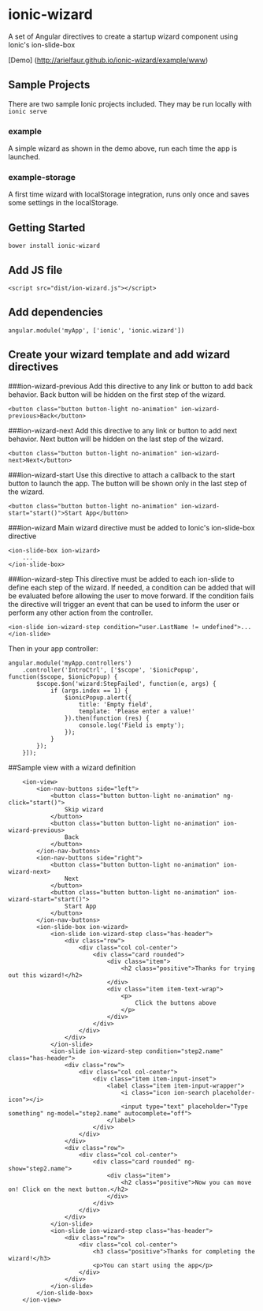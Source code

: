 # ionic-wizard

A set of Angular directives to create a startup wizard component using Ionic's ion-slide-box

[Demo] (http://arielfaur.github.io/ionic-wizard/example/www)

## Sample Projects

There are two sample Ionic projects included. They may be run locally with `ionic serve`

### example

A simple wizard as shown in the demo above, run each time the app is launched.

### example-storage
 
A first time wizard with localStorage integration, runs only once and saves some settings in the localStorage.

## Getting Started

```
bower install ionic-wizard
```

## Add JS file
```
<script src="dist/ion-wizard.js"></script>
```

## Add dependencies
```
angular.module('myApp', ['ionic', 'ionic.wizard'])
```

## Create your wizard template and add wizard directives

###ion-wizard-previous
Add this directive to any link or button to add back behavior. Back button will be hidden on the first step of the wizard.

```
<button class="button button-light no-animation" ion-wizard-previous>Back</button>
```

###ion-wizard-next
Add this directive to any link or button to add next behavior. Next button will be hidden on the last step of the wizard.

```
<button class="button button-light no-animation" ion-wizard-next>Next</button>
```

###ion-wizard-start
Use this directive to attach a callback to the start button to launch the app. The button will be shown only
in the last step of the wizard.

```
<button class="button button-light no-animation" ion-wizard-start="start()">Start App</button>
```

###ion-wizard
Main wizard directive must be added to Ionic's ion-slide-box directive

```
<ion-slide-box ion-wizard>
    ...
</ion-slide-box>
```


###ion-wizard-step
This directive must be added to each ion-slide to define each step of the wizard. If needed, a condition can be added that will be
evaluated before allowing the user to move forward. If the condition fails the directive will trigger
an event that can be used to inform the user or perform any other action from the controller.

```
<ion-slide ion-wizard-step condition="user.LastName != undefined">...</ion-slide>
```

Then in your app controller:

```
angular.module('myApp.controllers')
    .controller('IntroCtrl', ['$scope', '$ionicPopup', function($scope, $ionicPopup) {
        $scope.$on('wizard:StepFailed', function(e, args) {
            if (args.index == 1) {
                $ionicPopup.alert({
                    title: 'Empty field',
                    template: 'Please enter a value!'
                }).then(function (res) {
                    console.log('Field is empty');
                });
            }
        });
    }]);
```

##Sample view with a wizard definition

```
    <ion-view>
        <ion-nav-buttons side="left">
            <button class="button button-light no-animation" ng-click="start()">
                Skip wizard
            </button>
            <button class="button button-light no-animation" ion-wizard-previous>
                Back
            </button>
        </ion-nav-buttons>
        <ion-nav-buttons side="right">
            <button class="button button-light no-animation" ion-wizard-next>
                Next
            </button>
            <button class="button button-light no-animation" ion-wizard-start="start()">
                Start App
            </button>
        </ion-nav-buttons>
        <ion-slide-box ion-wizard>
            <ion-slide ion-wizard-step class="has-header">
                <div class="row">
                    <div class="col col-center">
                        <div class="card rounded">
                            <div class="item">
                                <h2 class="positive">Thanks for trying out this wizard!</h2>
                            </div>
                            <div class="item item-text-wrap">
                                <p>
                                    Click the buttons above
                                </p>
                            </div>
                        </div>
                    </div>
                </div>
            </ion-slide>
            <ion-slide ion-wizard-step condition="step2.name" class="has-header">
                <div class="row">
                    <div class="col col-center">
                        <div class="item item-input-inset">
                            <label class="item item-input-wrapper">
                                <i class="icon ion-search placeholder-icon"></i>
                                <input type="text" placeholder="Type something" ng-model="step2.name" autocomplete="off">
                            </label>
                        </div>
                    </div>
                </div>
                <div class="row">
                    <div class="col col-center">
                        <div class="card rounded" ng-show="step2.name">
                            <div class="item">
                                <h2 class="positive">Now you can move on! Click on the next button.</h2>
                            </div>
                        </div>
                    </div>
                </div>
            </ion-slide>
            <ion-slide ion-wizard-step class="has-header">
                <div class="row">
                    <div class="col col-center">
                        <h3 class="positive">Thanks for completing the wizard!</h3>
                        <p>You can start using the app</p>
                    </div>
                </div>
            </ion-slide>
        </ion-slide-box>
    </ion-view>
```

